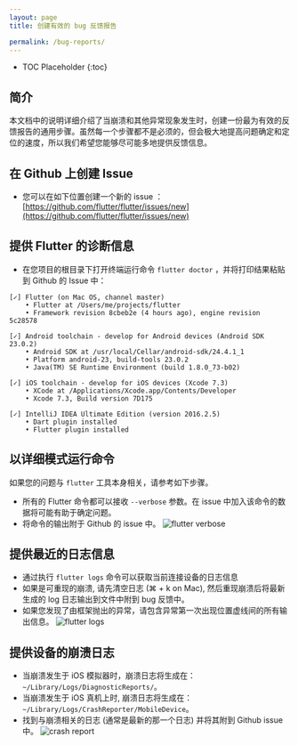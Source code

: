 ```yaml
---
layout: page
title: 创建有效的 bug 反馈报告

permalink: /bug-reports/
---
```


* TOC Placeholder
{:toc}

## 简介

本文档中的说明详细介绍了当崩溃和其他异常现象发生时，创建一份最为有效的反馈报告的通用步骤。虽然每一个步骤都不是必须的，但会极大地提高问题确定和定位的速度，所以我们希望您能够尽可能多地提供反馈信息。

## 在 Github 上创建 Issue
* 您可以在如下位置创建一个新的 issue ： [https://github.com/flutter/flutter/issues/new](https://github.com/flutter/flutter/issues/new)

## 提供 Flutter 的诊断信息
* 在您项目的根目录下打开终端运行命令 `flutter doctor` ，并将打印结果粘贴到 Github 的 Issue 中：

```
[✓] Flutter (on Mac OS, channel master)
    • Flutter at /Users/me/projects/flutter
    • Framework revision 8cbeb2e (4 hours ago), engine revision 5c28578

[✓] Android toolchain - develop for Android devices (Android SDK 23.0.2)
    • Android SDK at /usr/local/Cellar/android-sdk/24.4.1_1
    • Platform android-23, build-tools 23.0.2
    • Java(TM) SE Runtime Environment (build 1.8.0_73-b02)

[✓] iOS toolchain - develop for iOS devices (Xcode 7.3)
    • XCode at /Applications/Xcode.app/Contents/Developer
    • Xcode 7.3, Build version 7D175

[✓] IntelliJ IDEA Ultimate Edition (version 2016.2.5)
    • Dart plugin installed
    • Flutter plugin installed
```

## 以详细模式运行命令
如果您的问题与 `flutter` 工具本身相关，请参考如下步骤。

* 所有的 Flutter 命令都可以接收 `--verbose` 参数。在 issue 中加入该命令的数据将可能有助于确定问题。
* 将命令的输出附于 Github 的 issue 中。
![flutter verbose](/images/verbose_flag.png)

## 提供最近的日志信息
* 通过执行 `flutter logs` 命令可以获取当前连接设备的日志信息
* 如果是可重现的崩溃, 请先清空日志 (⌘ + k on Mac), 然后重现崩溃后将最新生成的 log 日志输出到文件中附到 bug 反馈中。
* 如果您发现了由框架抛出的异常，请包含异常第一次出现位置虚线间的所有输出信息。
![flutter logs](/images/logs.png)

## 提供设备的崩溃日志
* 当崩溃发生于 iOS 模拟器时，崩溃日志将生成在： `~/Library/Logs/DiagnosticReports/`。
* 当崩溃发生于 iOS 真机上时, 崩溃日志将生成在： `~/Library/Logs/CrashReporter/MobileDevice`。
* 找到与崩溃相关的日志 (通常是最新的那一个日志) 并将其附到 Github issue 中。
![crash report](/images/crash_reports.png)
